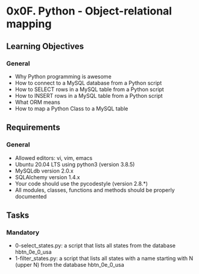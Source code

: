 # 0x0F. Python - Object-relational mapping

## Learning Objectives
### General
- Why Python programming is awesome
- How to connect to a MySQL database from a Python script
- How to SELECT rows in a MySQL table from a Python script
- How to INSERT rows in a MySQL table from a Python script
- What ORM means
- How to map a Python Class to a MySQL table

## Requirements
### General
- Allowed editors: vi, vim, emacs
- Ubuntu 20.04 LTS using python3 (version 3.8.5)
- MySQLdb version 2.0.x
- SQLAlchemy version 1.4.x
- Your code should use the pycodestyle (version 2.8.*)
- All modules, classes, functions and methods should be properly documented

## Tasks
### Mandatory
- 0-select_states.py: a script that lists all states from the database hbtn_0e_0_usa
- 1-filter_states.py: a script that lists all states with a name starting with N (upper N) from the database hbtn_0e_0_usa
